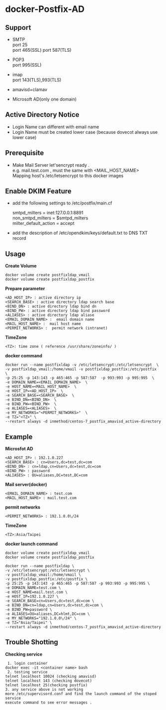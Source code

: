 docker-Postfix-AD
===================


Support
----------
* SMTP    
port 25    
port 465(SSL)
port 587(TLS)

* POP3    
port 995(SSL)    

* imap    
port 143(TLS),993(TLS)    

* amavisd+clamav    

* Microsoft AD(only one domain)

Active Directory Notice
----
* Login Name can different with email name    
* Login Name must be created lower case (because dovecot always use lower case)    

Prerequisite
----    
* Make Mail Server  let\'sencrypt ready .     
e.g. mail.test.com , must the same with \<MAIL_HOST_NAME\>                
Mapping host's /etc/letsencrypt to this docker images       

Enable DKIM Feature
----    
* add the following settings to /etc/postfix/main.cf    

    smtpd_milters = inet:127.0.0.1:8891    
    non_smtpd_milters = $smtpd_milters    
    milter_default_action = accept    

* add the description of /etc/opendkim/keys/default.txt to DNS TXT record    


Usage
-----

**Create Volume**

    docker volume create postfixldap_vmail    
    docker volume create postfixldap_postfix    

**Prepare parameter**

    <AD_HOST_IP> : active directory ip
    <SEARCH_BASE> : active directory ldap search base
    <BIND_DN> : active directory ldap bind dn
    <BIND_PW> : active directory ldap bind password
    <ALIASES> : active directory ldap aliase
    <EMAIL_DOMAIN_NAME> :  email domain name
    <MAIL_HOST_NAME> :  mail host name
    <PERMIT_NETWORKS> :  permit network (intranet)

**TimeZone**

    <TZ>: time zone ( reference /usr/share/zoneinfo/ )        

**docker command**

    docker run --name postfixldap -v /etc/letsencrypt:/etc/letsencrypt  \
    -v postfixldap_vmail:/home/vmail -v postfixldap_postfix:/etc/postfix  \
    -p 25:25 -p 143:143 -p 465:465 -p 587:587  -p 993:993 -p 995:995  \
    -e DOMAIN_NAME=<EMAIL_DOMAIN_NAME>  \
    -e HOST_NAME=<MAIL_HOST_NAME>  \
    -e HOST_IP=<AD_HOST_IP>  \
    -e SEARCH_BASE=<SEARCH_BASE>  \
    -e BIND_DN=<BIND_DN>  \
    -e BIND_PW=<BIND_PW>  \
    -e ALIASES=<ALIASES>  \
    -e MY_NETWORKS="<PERMIT_NETWORKS>"  \
    -e TZ="<TZ>" \
    --restart always -d inmethod/centos-7_postfix_amavisd_active-directory

Example
-----
**Microsfot AD**    

    <AD_HOST_IP> : 192.1.0.227
    <SEARCH_BASE> : cn=Users,dc=test,dc=com
    <BIND_DN> : cn=ldap,cn=Users,dc=test,dc=com
    <BIND_PW> : password
    <ALIASES> : OU=aliases,DC=test,DC=com
  
**Mail server(docker)**    

    <EMAIL_DOMAIN_NAME> : test.com
    <MAIL_HOST_NAME> : mail.test.com
    
**permit networks**    

    <PERMIT_NETWORKS> : 192.1.0.0\/24    

**TimeZone**

    <TZ>:Asia/Taipei

**docker launch command**

    docker volume create postfixldap_vmail    
    docker volume create postfixldap_postfix    
    
    docker run --name postfixldap \
    -v /etc/letsencrypt:/etc/letsencrypt \
    -v postfixldap_vmail:/home/vmail \
    -v postfixldap_postfix:/etc/postfix \
    -p 25:25 -p 143:143 -p 465:465 -p 587:587 -p 993:993 -p 995:995 \
    -e DOMAIN_NAME=test.com \
    -e HOST_NAME=mail.test.com \
    -e HOST_IP=192.1.0.227 \
    -e SEARCH_BASE=cn=Users,dc=test,dc=com \
    -e BIND_DN=cn=ldap,cn=Users,dc=test,dc=com \
    -e BIND_PW=password \
    -e ALIASES=OU=aliases,DC=hlmt,DC=com \
    -e MY_NETWORKS="192.1.0.0\/24" \
    -e TZ="Asia/Taipei" \
    --restart always -d inmethod/centos-7_postfix_amavisd_active-directory


Trouble Shotting
----
**Checking service**

     1. login container 
    docker exec -it <container name> bash
     2. testing service
    telnet localhost 10024 (checking amavisd)
    telnet localhost 143 (checking dovecot)
    telnet localhost 25(checking postfix)
    3. any service above is not working
    more /etc/supervisord.conf and find the launch command of the stoped service
    execute command to see error messages .
    
